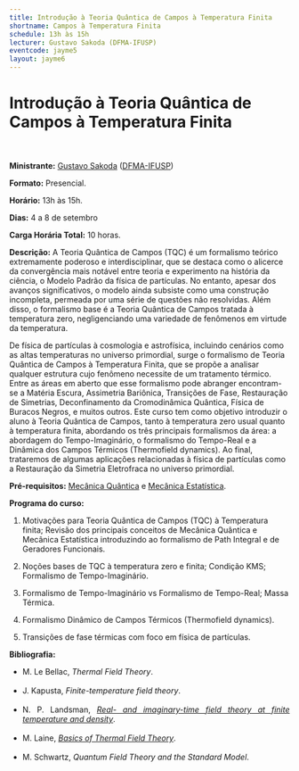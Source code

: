```yaml
---
title: Introdução à Teoria Quântica de Campos à Temperatura Finita
shortname: Campos à Temperatura Finita
schedule: 13h às 15h
lecturer: Gustavo Sakoda (DFMA-IFUSP)
eventcode: jayme5
layout: jayme6
---
```

# Introdução à Teoria Quântica de Campos à Temperatura Finita <br><br>

**Ministrante:** [Gustavo Sakoda](http://lattes.cnpq.br/8625623984145575) ([DFMA-IFUSP](https://portal.if.usp.br/fma/pt-br/in%C3%ADcio-departamento-de-f%C3%ADsica-matem%C3%A1tica))

**Formato:** Presencial.

**Horário:** 13h às 15h.

**Dias:** 4 a 8 de setembro 

**Carga Horária Total:** 10 horas.

**Descrição:** A Teoria Quântica de Campos (TQC) é um formalismo teórico extremamente
poderoso e interdisciplinar, que se destaca como o alicerce da convergência mais
notável entre teoria e experimento na história da ciência, o Modelo Padrão da física
de partículas. No entanto, apesar dos avanços significativos, o modelo ainda
subsiste como uma construção incompleta, permeada por uma série de questões
não resolvidas. Além disso, o formalismo base é a Teoria Quântica de Campos
tratada à temperatura zero, negligenciando uma variedade de fenômenos em
virtude da temperatura.

De física de partículas à cosmologia e astrofísica, incluindo cenários como
as altas temperaturas no universo primordial, surge o formalismo de Teoria
Quântica de Campos à Temperatura Finita, que se propõe a analisar qualquer
estrutura cujo fenômeno necessite de um tratamento térmico. Entre as
áreas em aberto que esse formalismo pode abranger encontram-se a Matéria Escura,
Assimetria Bariônica, Transições de Fase, Restauração de Simetrias, Deconfinamento
da Cromodinâmica Quântica, Física de Buracos Negros, e muitos
outros. Este curso tem como objetivo introduzir o aluno à Teoria Quântica de
Campos, tanto à temperatura zero usual quanto à temperatura finita, abordando
os três principais formalismos da área: a abordagem do Tempo-Imaginário, o
formalismo do Tempo-Real e a Dinâmica dos Campos Térmicos (Thermofield
dynamics). Ao final, trataremos de algumas aplicações relacionadas à física de
partículas como a Restauração da Simetria Eletrofraca no universo primordial.

**Pré-requisitos:** [Mecânica Quântica](https://uspdigital.usp.br/jupiterweb/obterDisciplina?sgldis=4302403&verdis=1) e [Mecânica Estatística](https://uspdigital.usp.br/jupiterweb/obterDisciplina?sgldis=4302401&verdis=1).

**Programa do curso:**

1. Motivações para Teoria Quântica de Campos (TQC) à Temperatura
finita; Revisão dos principais conceitos de Mecânica Quântica e
Mecânica Estatística introduzindo ao formalismo de Path Integral e de
Geradores Funcionais.

2. Noções bases de TQC à temperatura zero e finita; Condição KMS;
Formalismo de Tempo-Imaginário.

3. Formalismo de Tempo-Imaginário vs Formalismo de Tempo-Real;
Massa Térmica.

4. Formalismo Dinâmico de Campos Térmicos (Thermofield dynamics).

5. Transições de fase térmicas com foco em física de partículas.

**Bibliografia:** 

<div style="text-align: justify">
 <ul>
  <li> M. Le Bellac, <i> Thermal Field Theory</i>. </li> <br>
  <li> J. Kapusta, <i> Finite-temperature field theory</i>.   </li> <br>
  <li> N. P. Landsman, <i> <a href = "https://www.sciencedirect.com/science/article/pii/0370157387901219"> Real- and imaginary-time field theory at finite temperature and density</a></i>.  </li> <br>
  <li> M. Laine, <i> <a href = "https://arxiv.org/abs/1701.01554">Basics of Thermal Field Theory</a></i>.  </li> <br>
  <li> M. Schwartz, <i> Quantum Field Theory and the Standard Model</i>.  </li> <br>
 </ul>
</div>


